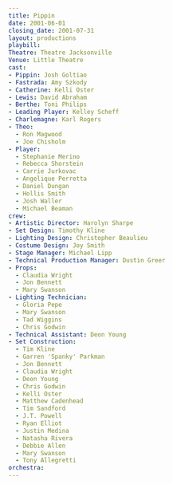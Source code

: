```yaml
---
title: Pippin
date: 2001-06-01
closing_date: 2001-07-31
layout: productions
playbill:
Theatre: Theatre Jacksonville
Venue: Little Theatre
cast:
- Pippin: Josh Goltiao
- Fastrada: Amy Szkody
- Catherine: Kelli Oster
- Lewis: David Abraham
- Berthe: Toni Philips
- Leading Player: Kelley Scheff
- Charlemagne: Karl Rogers
- Theo:
  - Ron Magwood
  - Joe Chisholm
- Player:
  - Stephanie Merino
  - Rebecca Shorstein
  - Carrie Jurkovac
  - Angelique Perretta
  - Daniel Dungan
  - Hollis Smith
  - Josh Waller
  - Michael Beaman
crew:
- Artistic Director: Harolyn Sharpe
- Set Design: Timothy Kline
- Lighting Design: Christopher Beaulieu
- Costume Design: Joy Smith
- Stage Manager: Michael Lipp
- Technical Production Manager: Dustin Greer
- Props:
  - Claudia Wright
  - Jon Bennett
  - Mary Swanson
- Lighting Technician:
  - Gloria Pepe
  - Mary Swanson
  - Tad Wiggins
  - Chris Godwin
- Technical Assistant: Deon Young
- Set Construction:
  - Tim Kline
  - Garren 'Spanky' Parkman
  - Jon Bennett
  - Claudia Wright
  - Deon Young
  - Chris Godwin
  - Kelli Oster
  - Matthew Cadenhead
  - Tim Sandford
  - J.T. Powell
  - Ryan Elliot
  - Justin Medina
  - Natasha Rivera
  - Debbie Allen
  - Mary Swanson
  - Tony Allegretti
orchestra:
---
```

